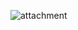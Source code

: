 

![attachment](https://user-images.githubusercontent.com/44493646/162562647-575ec66e-4e03-4be2-ba5e-cd9e5a010245.png)
